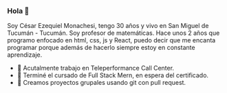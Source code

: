 ### Hola 👋

Soy César Ezequiel Monachesi, tengo 30 años y vivo en San Miguel de Tucumán - Tucumán. Soy profesor de matemáticas. Hace unos 2 años que programo enfocado en html, css, js y React, puedo decir que me encanta programar porque además de hacerlo siempre estoy en constante aprendizaje.

- 🔭 Acutalmente trabajo en Teleperformance Call Center.
- 🌱 Terminé el cursado de Full Stack Mern, en espera del certificado.
- 👯 Creamos proyectos grupales usando git con pull request.
